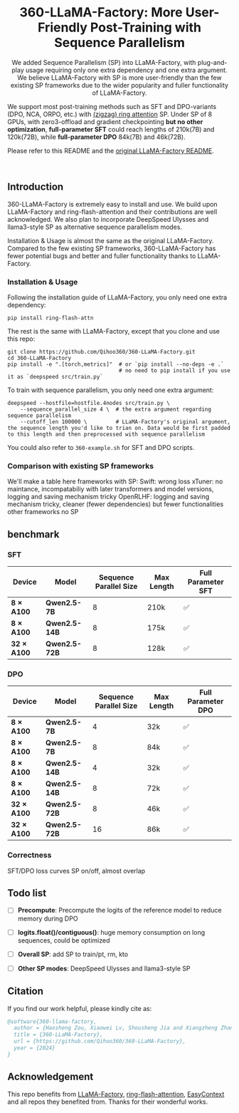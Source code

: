 <div align="center">
<h1>
  360-LLaMA-Factory: More User-Friendly Post-Training with Sequence Parallelism
</h1>
</div>
<p align="center">
  We added Sequence Parallelism (SP) into LLaMA-Factory, with plug-and-play usage requiring only one extra dependency and one extra argument.
  We believe LLaMA-Factory with SP is more user-friendly than the few existing SP frameworks due to the wider popularity and fuller functionality of LLaMA-Factory.
  
  We support most post-training methods such as SFT and DPO-variants (DPO, NCA, ORPO, etc.) with <a href="https://github.com/zhuzilin/ring-flash-attention"> (zigzag) ring attention</a> SP.
  Under SP of 8 GPUs, with zero3-offload and gradient checkpointing **but no other optimization**, **full-parameter SFT** could reach lengths of 210k(7B) and 120k(72B), while **full-parameter DPO** 84k(7B) and 46k(72B).
  
  Please refer to this README and the <a href="https://github.com/hiyouga/LLaMA-Factory/blob/main/README.md"> original LLaMA-Factory README</a>.
</p>

<br>

## Introduction

360-LLaMA-Factory is extremely easy to install and use. We build upon LLaMA-Factory and ring-flash-attention and their contributions are well acknowledged. We also plan to incorporate DeepSpeed Ulysses and llama3-style SP as alternative sequence parallelism modes.

Installation & Usage is almost the same as the original LLaMA-Factory.
Compared to the few existing SP frameworks, 360-LLaMA-Factory has fewer potential bugs and better and fuller functionality thanks to LLaMA-Factory.

### Installation & Usage

Following the installation guide of LLaMA-Factory, you only need one extra dependency:

```shell
pip install ring-flash-attn
```

The rest is the same with LLaMA-Factory, except that you clone and use this repo:
```shell
git clone https://github.com/Qihoo360/360-LLaMA-Factory.git
cd 360-LLaMA-Factory
pip install -e ".[torch,metrics]"  # or `pip install --no-deps -e .`
                                   # no need to pip install if you use it as `deepspeed src/train.py`
```


To train with sequence parallelism, you only need one extra argument:

```shell
deepspeed --hostfile=hostfile.4nodes src/train.py \
    --sequence_parallel_size 4 \  # the extra argument regarding sequence parallelism
    --cutoff_len 100000 \         # LLaMA-Factory's original argument, the sequence length you'd like to trian on. Data would be first padded to this length and then preprocessed with sequence parallelism
```

You could also refer to `360-example.sh` for SFT and DPO scripts.


### Comparison with existing SP frameworks

We'll make a table here
frameworks with SP:
Swift: wrong loss
xTuner: no maintance, incompatabiliy with later transformers and model versions, logging and saving mechanism tricky
OpenRLHF: logging and saving mechanism tricky, cleaner (fewer dependencies) but fewer functionalities
other frameworks no SP


## benchmark

### SFT

| **Device**     | **Model**         | **Sequence Parallel Size** | **Max Length** | **Full Parameter SFT** |
|----------------|-------------------|----------------------------|----------------|------------------------|
| **8 × A100**   | **Qwen2.5-7B**   | 8                          | 210k            | ✅                     |
| **8 × A100**   | **Qwen2.5-14B**  | 8                          | 175k            | ✅                     |
| **32 × A100**  | **Qwen2.5-72B**  | 8                          | 128k            | ✅                     |

### DPO

| **Device**     | **Model**         | **Sequence Parallel Size** | **Max Length** | **Full Parameter DPO** |
|----------------|-------------------|----------------------------|----------------|------------------------|
| **8 × A100**   | **Qwen2.5-7B**   | 4                          | 32k            | ✅                     |
| **8 × A100**   | **Qwen2.5-7B**   | 8                          | 84k            | ✅                     |
| **8 × A100**   | **Qwen2.5-14B**  | 4                          | 32k            | ✅                     |
| **8 × A100**   | **Qwen2.5-14B**  | 8                          | 72k            | ✅                     |
| **32 × A100**  | **Qwen2.5-72B**  | 8                          | 46k            | ✅                     |
| **32 × A100**  | **Qwen2.5-72B**  | 16                         | 86k            | ✅                     |

### Correctness
SFT/DPO loss curves
SP on/off, almost overlap

<!-- ### Results
1. **7B** model supports up to **84k** sequence length training on a single machine with 8 GPUs.
2. **14B** model supports up to **72k** sequence length training on a single machine with 8 GPUs.
3. **72B** model supports up to **84k** sequence length training on a 32-GPU distributed setup.

Our methods demonstrate exceptional long-context handling capabilities, effectively supporting large-scale, long-sequence tasks across various hardware configurations. -->

<!-- ## Features
- **Various Methods**: Support advanced algorithms, derived from LLama-factory, support PPO, DPO, KTO, ORPO, etc.
- **Sequence Parallel**: Supports long text sequence parallel and implements DPO sequence parallel based on RingAttention. -->


## Todo list
- [ ] **Precompute**: Precompute the logits of the reference model to reduce memory during DPO
- [ ] **logits.float()/contiguous()**: huge memory consumption on long sequences, could be optimized
- [ ] **Overall SP**: add SP to train/pt, rm, kto
- [ ] **Other SP modes**: DeepSpeed Ulysses and llama3-style SP


## Citation

If you find our work helpful, please kindly cite as:

```bibtex
@software{360-llama-factory,
  author = {Haosheng Zou, Xiaowei Lv, Shousheng Jia and Xiangzheng Zhang},
  title = {360-LLaMA-Factory},
  url = {https://github.com/Qihoo360/360-LLaMA-Factory},
  year = {2024}
}
```

## Acknowledgement

This repo benefits from [LLaMA-Factory](https://github.com/hiyouga/LLaMA-Factory), [ring-flash-attention](https://github.com/zhuzilin/ring-flash-attention), [EasyContext](https://github.com/jzhang38/EasyContext) and all repos they benefited from. Thanks for their wonderful works.
